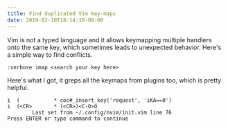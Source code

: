 ```yaml
---
title: Find duplicated Vim key-maps
date: 2019-02-10T18:14:10-08:00
---
```

Vim is not a typed language and it allows keymapping multiple handlers onto the same key, which sometimes leads to unexpected behavior. Here's a simple way to find conflicts. 

`:verbose imap <search your key here>` 

Here's what I got, it greps all the keymaps from plugins too, which is pretty helpful. 

```
i  (           * coc#_insert_key('request', 'iKA==0')
i  (<CR>       * (<CR>)<C-O>O
        Last set from ~/.config/nvim/init.vim line 76
Press ENTER or type command to continue
```